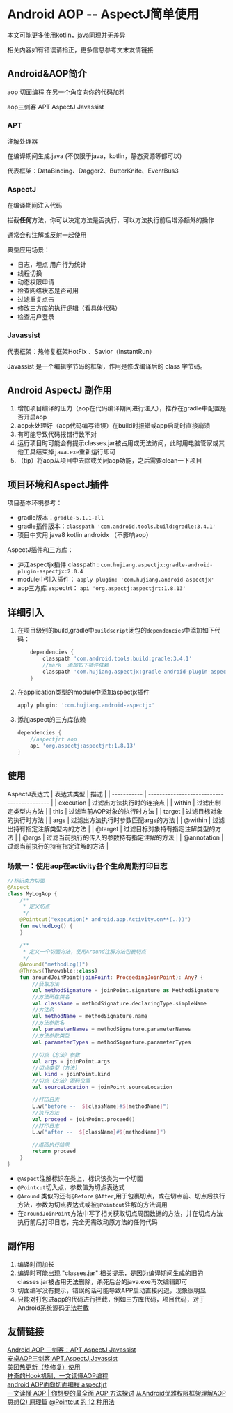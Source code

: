 # Android AOP -- AspectJ简单使用

本文可能更多使用kotlin，java同理并无差异

相关内容如有错误请指正，更多信息参考文末友情链接

## Android&AOP简介

aop 切面编程  在另一个角度向你的代码加料

aop三剑客 APT  AspectJ Javassist

### APT

注解处理器

在编译期间生成.java (不仅限于java，kotlin，静态资源等都可以)  

代表框架：DataBinding、Dagger2、ButterKnife、EventBus3

### AspectJ

在编译期间注入代码

拦截<b>任何</b>方法，你可以决定方法是否执行，可以方法执行前后增添额外的操作

通常会和注解或反射一起使用

典型应用场景：

- 日志，埋点  用户行为统计  
- 线程切换  
- 动态权限申请  
- 检查网络状态是否可用  
- 过滤重复点击  
- 修改三方库的执行逻辑（看具体代码）  
- 检查用户登录  

### Javassist

代表框架：热修复框架HotFix 、Savior（InstantRun）  

Javassist 是一个编辑字节码的框架，作用是修改编译后的 class 字节码。  

## Android AspectJ 副作用

1. 增加项目编译的压力（aop在代码编译期间进行注入），推荐在gradle中配置是否开启aop
2. aop未处理好（aop代码编写错误）在build时报错或app启动时直接崩溃
3. 有可能导致代码报错行数不对
4. 运行项目时可能会有提示classes.jar被占用或无法访问，此时用电脑管家或其他工具结束掉`java.exe`重新运行即可
5. （tip）将aop从项目中去除或关闭aop功能，之后需要clean一下项目

## 项目环境和AspectJ插件

项目基本环境参考：

- gradle版本：`gradle-5.1.1-all`
- gradle插件版本：`classpath 'com.android.tools.build:gradle:3.4.1'`
- 项目中实用 java8 kotlin androidx （不影响aop）

AspectJ插件和三方库：

- 沪江aspectjx插件 classpath : `com.hujiang.aspectjx:gradle-android-plugin-aspectjx:2.0.4`  
- module中引入插件： `apply plugin: 'com.hujiang.android-aspectjx'`  
- aop三方库 aspectrt： `api 'org.aspectj:aspectjrt:1.8.13'`  

## 详细引入

1. 在项目级别的build,gradle中`buildscript`闭包的`dependencies`中添加如下代码：

    ```groovy
        dependencies {
            classpath 'com.android.tools.build:gradle:3.4.1'
            //mark  添加如下插件依赖
            classpath 'com.hujiang.aspectjx:gradle-android-plugin-aspectjx:2.0.4'
        }
    ```

2. 在application类型的module中添加aspectjx插件

    ```groovy
    apply plugin: 'com.hujiang.android-aspectjx'
    ```

3. 添加aspect的三方库依赖

    ```groovy
    dependencies {
        //aspectjrt aop
        api 'org.aspectj:aspectjrt:1.8.13'
    }
    ```

## 使用

AspectJ表达式
| 表达式类型  | 描述                                       |
| ----------- | ------------------------------------------ |
| execution   | 过滤出方法执行时的连接点                   |
| within      | 过滤出制定类型内方法                       |
| this        | 过滤当前AOP对象的执行时方法                |
| target      | 过滤目标对象的执行时方法                   |
| args        | 过滤出方法执行时参数匹配args的方法         |
| @within     | 过滤出持有指定注解类型内的方法             |
| @target     | 过滤目标对象持有指定注解类型的方法         |
| @args       | 过滤当前执行的传入的参数持有指定注解的方法 |
| @annotation | 过滤当前执行的持有指定注解的方法           |

### 场景一：使用aop在activity各个生命周期打印日志

```kotlin
//标识类为切面
@Aspect
class MyLogAop {
    /**
     * 定义切点
     */
    @Pointcut("execution(* android.app.Activity.on**(..))")
    fun methodLog() {
    }

    /**
     * 定义一个切面方法，使用Around注解方法包裹切点
     */
    @Around("methodLog()")
    @Throws(Throwable::class)
    fun aroundJoinPoint(joinPoint: ProceedingJoinPoint): Any? {
        //获取方法
        val methodSignature = joinPoint.signature as MethodSignature
        //方法所在类名
        val className = methodSignature.declaringType.simpleName
        //方法名
        val methodName = methodSignature.name
        //方法参数名
        val parameterNames = methodSignature.parameterNames
        //方法参数类型
        val parameterTypes = methodSignature.parameterTypes

        //切点（方法）参数
        val args = joinPoint.args
        //切点类型（方法）
        val kind = joinPoint.kind
        //切点（方法）源码位置
        val sourceLocation = joinPoint.sourceLocation

        //打印日志
        L.w("before --  ${className}#${methodName}")
        //执行方法
        val proceed = joinPoint.proceed()
        //打印日志
        L.w("after --  ${className}#${methodName}")

        //返回执行结果
        return proceed
    }
}
```

- `@Aspect`注解标识在类上，标识该类为一个切面  
- `@Pointcut`切入点，参数值为切点表达式  
- `@Around` 类似的还有`@Before` `@After`,用于包裹切点，或在切点前、切点后执行方法，参数为切点表达式或被`@Pointcut`注解的方法调用  
- 在`aroundJoinPoint`方法中写了相关获取切点周围数据的方法，并在切点方法执行前后打印日志，完全无需改动原方法的任何代码  

## 副作用

1. 编译时间加长
2. 编译时可能出现 "classes.jar" 相关提示，是因为编译期间生成的旧的classes.jar被占用无法删除，杀死后台的java.exe再次编辑即可
3. 切面编写没有提示，错误的话可能导致APP启动直接闪退，现象很明显
4. 只能对打包进app的代码进行拦截，例如三方库代码，项目代码，对于Android系统源码无法拦截

## 友情链接

[Android AOP 三剑客：APT AspectJ Javassist](https://blog.csdn.net/xiaoru5127/article/details/82497250)  
[安卓AOP三剑客:APT,AspectJ,Javassist](https://www.jianshu.com/p/dca3e2c8608a)  
[美团热更新（热修复）使用](https://blog.csdn.net/fengyeNom1/article/details/79025908)  
[神奇的Hook机制，一文读懂AOP编程](https://blog.csdn.net/c10wtiybq1ye3/article/details/87999882)  
[android AOP面向切面编程 aspectjrt](https://blog.csdn.net/tong6320555/article/details/97755677)  
[一文读懂 AOP | 你想要的最全面 AOP 方法探讨](https://www.jianshu.com/p/0799aa19ada1)
[从Android优雅权限框架理解AOP思想(2) 原理篇](https://www.jianshu.com/p/12295bce18b0)
[@Pointcut 的 12 种用法](https://www.jianshu.com/p/3c73065ecbdf)